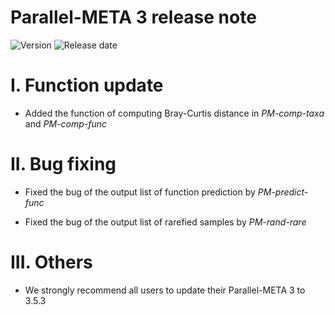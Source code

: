 # Parallel-META 3 release note

![Version](https://img.shields.io/badge/Version-3.5.3-brightgreen)
![Release date](https://img.shields.io/badge/Release%20date-Dec.%2025%2C%202019-brightgreen)


# I. Function update

* Added the function of computing Bray-Curtis distance in *PM-comp-taxa* and *PM-comp-func*

# II. Bug fixing
	
* Fixed the bug of the output list of function prediction by *PM-predict-func*

* Fixed the bug of the output list of rarefied samples by *PM-rand-rare*

# III. Others
	
* We strongly recommend all users to update their Parallel-META 3 to 3.5.3	
